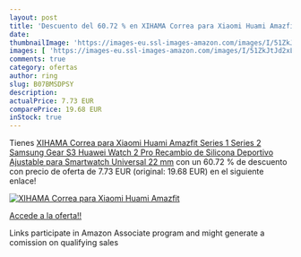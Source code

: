 ```yaml
---
layout: post
title: 'Descuento del 60.72 % en XIHAMA Correa para Xiaomi Huami Amazfit '
date: 
thumbnailImage: 'https://images-eu.ssl-images-amazon.com/images/I/51ZkJtJd2xL._SL200_.jpg'
images: [ 'https://images-eu.ssl-images-amazon.com/images/I/51ZkJtJd2xL._SL200_.jpg' ]
comments: true
category: ofertas
author: ring
slug: B07BMSDPSY
description:
actualPrice: 7.73 EUR
comparePrice: 19.68 EUR
inStock: true
---
```


Tienes [XIHAMA Correa para Xiaomi Huami Amazfit Series 1 Series 2 Samsung Gear S3 Huawei Watch 2 Pro Recambio de Silicona Deportivo Ajustable para Smartwatch Universal 22 mm](https://www.amazon.es/dp/B07BMSDPSY/?tag=tolees-21) con un 60.72 % de descuento con precio de oferta de 7.73 EUR (original: 19.68 EUR) en el siguiente enlace!

[![XIHAMA Correa para Xiaomi Huami Amazfit ](https://images-eu.ssl-images-amazon.com/images/I/51ZkJtJd2xL._SL200_.jpg)](https://www.amazon.es/dp/B07BMSDPSY/?tag=tolees-21)

[Accede a la oferta!!](https://www.amazon.es/dp/B07BMSDPSY/?tag=tolees-21)

Links participate in Amazon Associate program and might generate a comission on qualifying sales


